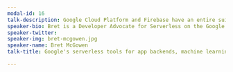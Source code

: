 ```yaml
---
modal-id: 16
talk-description: Google Cloud Platform and Firebase have an entire suite of serverless tools that can help build intelligent apps. What is serverless? It means cloud power available instantly and transparently, without having to create any virtual machines or manage scaling or application runtimes. See how GCP and serverless can make your app's backend more powerful, easier to build, easier to manage, and cheaper. We'll explore compute products like Google Cloud Functions, big data tools like Firestore and BigQuery, and machine learning tools.
speaker-bio: Bret is a Developer Advocate for Serverless on the Google Cloud Platform team at Google, focusing on serverless products like Google Cloud Functions, App Engine, Firebase, machine learning APIs, and more. He's currently an aspiring Node.js developer. Prior to Google, Bret worked as a software engineer in the cloud industry at Rackspace. Before that, he led engineering teams at e-commerce and non-profits and tried his hand at creating two startups. He's often on the running trail, volleyball court or kickball field.
speaker-twitter: 
speaker-img: bret-mcgowen.jpg
speaker-name: Bret McGowen
talk-title: Google's serverless tools for app backends, machine learning, big data

---
```

